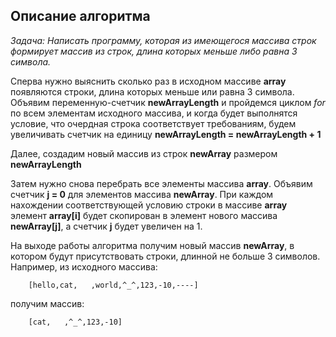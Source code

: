 ## **Описание алгоритма**

*Задача: Написать программу, которая из имеющегося массива строк формирует массив из строк, длина которых меньше либо равна 3 символа.*

Сперва нужно выяснить сколько раз в исходном массиве **array** появляются строки, длина которых меньше или равна 3 символа. Объявим переменную-счетчик **newArrayLength** и пройдемся циклом *for* по всем элементам исходного массива,
и когда будет выполнятся условие, что очердная строка соответствует требованиям, будем увеличивать счетчик на единицу **newArrayLength = newArrayLength + 1** 

Далее, создадим новый массив из строк **newArray** размером **newArrayLength**

Затем нужно снова перебрать все элементы массива **array**. Объявим счетчик **j = 0** для элементов массива  **newArray**. При каждом нахождении соответствующей условию строки в массиве **array** элемент **array[i]** будет скопирован в элемент нового массива **newArray[j]**, а счетчик **j** будет увеличен на 1.

На выходе работы алгоритма получим новый массив **newArray**, в котором будут присутствовать строки, длинной не больше 3 символов.
Например, из исходного массива:

        [hello,cat,   ,world,^_^,123,-10,----]

получим массив:

        [cat,   ,^_^,123,-10]